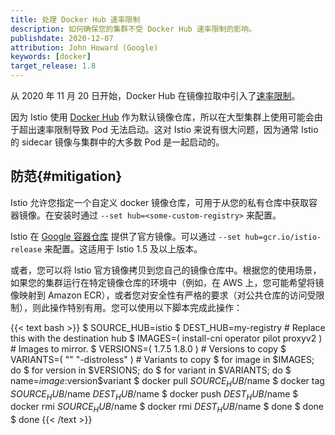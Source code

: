 ```yaml
---
title: 处理 Docker Hub 速率限制
description: 如何确保您的集群不受 Docker Hub 速率限制的影响。
publishdate: 2020-12-07
attribution: John Howard (Google)
keywords: [docker]
target_release: 1.8
---
```


从 2020 年 11 月 20 日开始，Docker Hub 在镜像拉取中引入了[速率限制](https://www.docker.com/increase-rate-limits)。

因为 Istio 使用 [Docker Hub](https://hub.docker.com/u/istio) 作为默认镜像仓库，所以在大型集群上使用可能会由于超出速率限制导致 Pod 无法启动。这对 Istio 来说有很大问题，因为通常 Istio 的 sidecar 镜像与集群中的大多数 Pod 是一起启动的。

## 防范{#mitigation}

Istio 允许您指定一个自定义 docker 镜像仓库，可用于从您的私有仓库中获取容器镜像。在安装时通过 `--set hub=<some-custom-registry>` 来配置。

Istio 在 [Google 容器仓库](https://gcr.io/istio-release) 提供了官方镜像。可以通过 `--set hub=gcr.io/istio-release` 来配置。这适用于 Istio 1.5 及以上版本。

或者，您可以将 Istio 官方镜像拷贝到您自己的镜像仓库中。根据您的使用场景，如果您的集群运行在特定镜像仓库的环境中（例如，在 AWS 上，您可能希望将镜像映射到 Amazon ECR），或者您对安全性有严格的要求（对公共仓库的访问受限制），则此操作特别有用。您可以使用以下脚本完成此操作：

{{< text bash >}}
$ SOURCE_HUB=istio
$ DEST_HUB=my-registry # Replace this with the destination hub
$ IMAGES=( install-cni operator pilot proxyv2 ) # Images to mirror.
$ VERSIONS=( 1.7.5 1.8.0 ) # Versions to copy
$ VARIANTS=( "" "-distroless" ) # Variants to copy
$ for image in $IMAGES; do
$ for version in $VERSIONS; do
$ for variant in $VARIANTS; do
$   name=$image:$version$variant
$   docker pull $SOURCE_HUB/$name
$   docker tag $SOURCE_HUB/$name $DEST_HUB/$name
$   docker push $DEST_HUB/$name
$   docker rmi $SOURCE_HUB/$name
$   docker rmi $DEST_HUB/$name
$ done
$ done
$ done
{{< /text >}}
